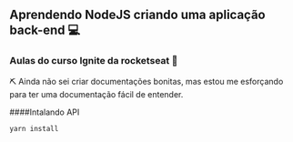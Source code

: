 ## Aprendendo NodeJS criando uma aplicação back-end 💻

### Aulas do curso Ignite da rocketseat 🚀

⛏️ Ainda não sei criar documentações bonitas, mas estou me esforçando para ter uma documentação fácil de entender. 

####Intalando API

```
yarn install 
```


